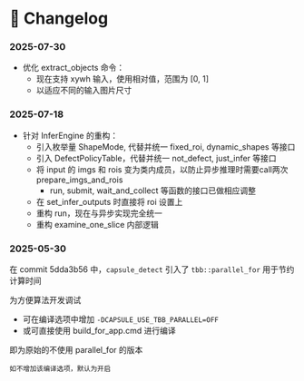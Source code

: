 # 📑 Changelog

### 2025-07-30

- 优化 extract_objects 命令：
    - 现在支持 xywh 输入，使用相对值，范围为 [0, 1]
    - 以适应不同的输入图片尺寸

### 2025-07-18

- 针对 InferEngine 的重构：
    - 引入枚举量 ShapeMode, 代替并统一 fixed_roi, dynamic_shapes 等接口
    - 引入 DefectPolicyTable，代替并统一 not_defect, just_infer 等接口
    - 将 input 的 imgs 和 rois 变为类内成员，以防止异步推理时需要call两次 prepare_imgs_and_rois
        - run, submit, wait_and_collect 等函数的接口已做相应调整
    - 在 set_infer_outputs 时直接将 roi 设置上
    - 重构 run，现在与异步实现完全统一
    - 重构 examine_one_slice 内部逻辑

### 2025-05-30

在 commit 5dda3b56 中，`capsule_detect` 引入了 `tbb::parallel_for` 用于节约计算时间

为方便算法开发调试 

- 可在编译选项中增加 `-DCAPSULE_USE_TBB_PARALLEL=OFF`
- 或可直接使用 build_for_app.cmd 进行编译

即为原始的不使用 parallel_for 的版本

```{note}
如不增加该编译选项，默认为开启
```
